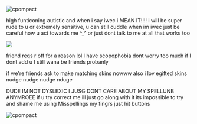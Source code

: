 ![cpompact](https://github.com/user-attachments/assets/91e429ff-4933-4dd6-8a23-511ad969b349)

high funticoning autistic and when i say iwec i MEAN IT!!!! i will be super rude to u or extremely sensitive, u can still cuddle when im iwec just be careful how u act towards me ^_^ or just dont talk to me at all that works too

![](https://komarev.com/ghpvc/?username=partiesareforlosers&color=fb8f94&label=my+lab+subjects) 

friend reqs r off for a reason lol I have scopophobia dont worry too much if I dont add u I still wana be friends probanly

if we're friends ask to make matching skins nowww also i lov egifted skins nudge nudge nudge nduge

DUDE IM NOT DYSLEXIC I JUSG DONT CARE ABOUT MY SPELLUNB ANYMROEE if u try correct me ill just go along with it its impossible to try and shame me using Misspellings my fingrs just hit buttons

![cpompact](https://github.com/user-attachments/assets/97028a80-e604-4a4f-b1b7-726df3e02652)
